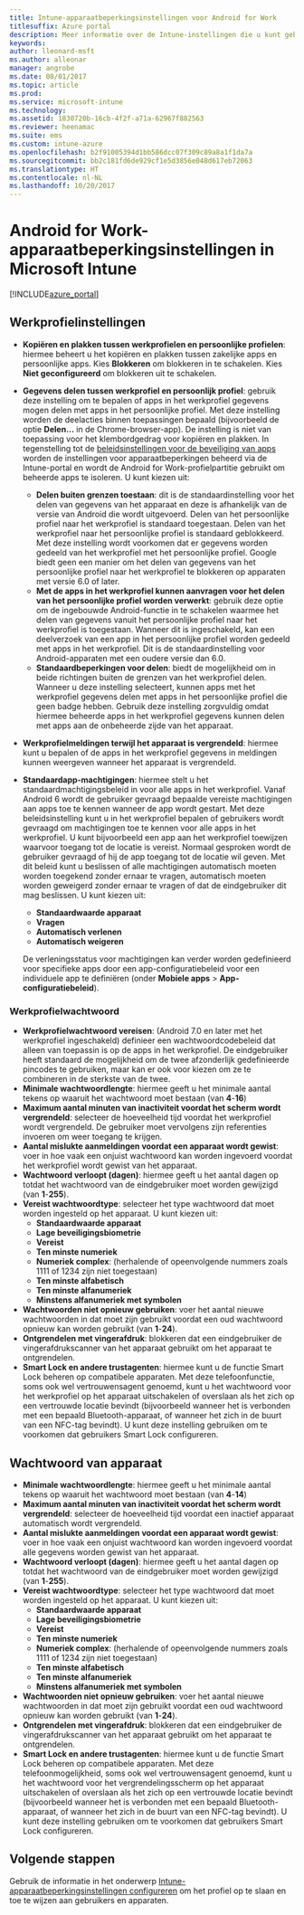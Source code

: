```yaml
---
title: Intune-apparaatbeperkingsinstellingen voor Android for Work
titlesuffix: Azure portal
description: Meer informatie over de Intune-instellingen die u kunt gebruiken voor het beheren van apparaatinstellingen en functionaliteit op Android for Work-apparaten.
keywords: 
author: lleonard-msft
ms.author: alleonar
manager: angrobe
ms.date: 08/01/2017
ms.topic: article
ms.prod: 
ms.service: microsoft-intune
ms.technology: 
ms.assetid: 1830720b-16cb-4f2f-a71a-62967f882563
ms.reviewer: heenamac
ms.suite: ems
ms.custom: intune-azure
ms.openlocfilehash: b2f91005394d1bb586dcc07f309c89a8a1f1da7a
ms.sourcegitcommit: bb2c181fd6de929cf1e5d3856e048d617eb72063
ms.translationtype: HT
ms.contentlocale: nl-NL
ms.lasthandoff: 10/20/2017
---
```

# <a name="android-for-work-device-restriction-settings-in-microsoft-intune"></a>Android for Work-apparaatbeperkingsinstellingen in Microsoft Intune

[!INCLUDE[azure_portal](./includes/azure_portal.md)]

## <a name="work-profile-settings"></a>Werkprofielinstellingen
-   **Kopiëren en plakken tussen werkprofielen en persoonlijke profielen**: hiermee beheert u het kopiëren en plakken tussen zakelijke apps en persoonlijke apps. Kies **Blokkeren** om blokkeren in te schakelen. Kies **Niet geconfigureerd** om blokkeren uit te schakelen.
- **Gegevens delen tussen werkprofiel en persoonlijk profiel**: gebruik deze instelling om te bepalen of apps in het werkprofiel gegevens mogen delen met apps in het persoonlijke profiel. Met deze instelling worden de deelacties binnen toepassingen bepaald (bijvoorbeeld de optie **Delen…** in de Chrome-browser-app). De instelling is niet van toepassing voor het klembordgedrag voor kopiëren en plakken. In tegenstelling tot de [beleidsinstellingen voor de beveiliging van apps](https://docs.microsoft.com/intune-classic/deploy-use/protect-app-data-using-mobile-app-management-policies-with-microsoft-intune) worden de instellingen voor apparaatbeperkingen beheerd via de Intune-portal en wordt de Android for Work-profielpartitie gebruikt om beheerde apps te isoleren. U kunt kiezen uit:
    - **Delen buiten grenzen toestaan**: dit is de standaardinstelling voor het delen van gegevens van het apparaat en deze is afhankelijk van de versie van Android die wordt uitgevoerd. Delen van het persoonlijke profiel naar het werkprofiel is standaard toegestaan. Delen van het werkprofiel naar het persoonlijke profiel is standaard geblokkeerd. Met deze instelling wordt voorkomen dat er gegevens worden gedeeld van het werkprofiel met het persoonlijke profiel. Google biedt geen een manier om het delen van gegevens van het persoonlijke profiel naar het werkprofiel te blokkeren op apparaten met versie 6.0 of later.   
    - **Met de apps in het werkprofiel kunnen aanvragen voor het delen van het persoonlijke profiel worden verwerkt**: gebruik deze optie om de ingebouwde Android-functie in te schakelen waarmee het delen van gegevens vanuit het persoonlijke profiel naar het werkprofiel is toegestaan. Wanneer dit is ingeschakeld, kan een deelverzoek van een app in het persoonlijke profiel worden gedeeld met apps in het werkprofiel. Dit is de standaardinstelling voor Android-apparaten met een oudere versie dan 6.0.
    - **Standaardbeperkingen voor delen**: biedt de mogelijkheid om in beide richtingen buiten de grenzen van het werkprofiel delen. Wanneer u deze instelling selecteert, kunnen apps met het werkprofiel gegevens delen met apps in het persoonlijke profiel die geen badge hebben. Gebruik deze instelling zorgvuldig omdat hiermee beheerde apps in het werkprofiel gegevens kunnen delen met apps aan de onbeheerde zijde van het apparaat.

-   **Werkprofielmeldingen terwijl het apparaat is vergrendeld**: hiermee kunt u bepalen of de apps in het werkprofiel gegevens in meldingen kunnen weergeven wanneer het apparaat is vergrendeld.
-   **Standaardapp-machtigingen**: hiermee stelt u het standaardmachtigingsbeleid in voor alle apps in het werkprofiel. Vanaf Android 6 wordt de gebruiker gevraagd bepaalde vereiste machtigingen aan apps toe te kennen wanneer de app wordt gestart. Met deze beleidsinstelling kunt u in het werkprofiel bepalen of gebruikers wordt gevraagd om machtigingen toe te kennen voor alle apps in het werkprofiel. U kunt bijvoorbeeld een app aan het werkprofiel toewijzen waarvoor toegang tot de locatie is vereist. Normaal gesproken wordt de gebruiker gevraagd of hij de app toegang tot de locatie wil geven. Met dit beleid kunt u beslissen of alle machtigingen automatisch moeten worden toegekend zonder ernaar te vragen, automatisch moeten worden geweigerd zonder ernaar te vragen of dat de eindgebruiker dit mag beslissen. U kunt kiezen uit:
    -   **Standaardwaarde apparaat**
    -   **Vragen**
    -   **Automatisch verlenen**
    -   **Automatisch weigeren**

    De verleningsstatus voor machtigingen kan verder worden gedefinieerd voor specifieke apps door een app-configuratiebeleid voor een individuele app te definiëren (onder **Mobiele apps** > **App-configuratiebeleid**).

### <a name="work-profile-password"></a>Werkprofielwachtwoord
- **Werkprofielwachtwoord vereisen**: (Android 7.0 en later met het werkprofiel ingeschakeld) definieer een wachtwoordcodebeleid dat alleen van toepassin is op de apps in het werkprofiel. De eindgebruiker heeft standaard de mogelijkheid om de twee afzonderlijk gedefinieerde pincodes te gebruiken, maar kan er ook voor kiezen om ze te combineren in de sterkste van de twee.
- **Minimale wachtwoordlengte**: hiermee geeft u het minimale aantal tekens op waaruit het wachtwoord moet bestaan (van **4**-**16**)
- **Maximum aantal minuten van inactiviteit voordat het scherm wordt vergrendeld**: selecteer de hoeveelheid tijd voordat het werkprofiel wordt vergrendeld. De gebruiker moet vervolgens zijn referenties invoeren om weer toegang te krijgen.
- **Aantal mislukte aanmeldingen voordat een apparaat wordt gewist**: voer in hoe vaak een onjuist wachtwoord kan worden ingevoerd voordat het werkprofiel wordt gewist van het apparaat.
- **Wachtwoord verloopt (dagen)**: hiermee geeft u het aantal dagen op totdat het wachtwoord van de eindgebruiker moet worden gewijzigd (van **1**-**255**).
- **Vereist wachtwoordtype**: selecteer het type wachtwoord dat moet worden ingesteld op het apparaat. U kunt kiezen uit:
    - **Standaardwaarde apparaat**
    - **Lage beveiligingsbiometrie**
    - **Vereist**
    - **Ten minste numeriek**
    - **Numeriek complex**: (herhalende of opeenvolgende nummers zoals 1111 of 1234 zijn niet toegestaan)
    - **Ten minste alfabetisch**
    - **Ten minste alfanumeriek**
    - **Minstens alfanumeriek met symbolen**
- **Wachtwoorden niet opnieuw gebruiken**: voer het aantal nieuwe wachtwoorden in dat moet zijn gebruikt voordat een oud wachtwoord opnieuw kan worden gebruikt (van **1**-**24**).
- **Ontgrendelen met vingerafdruk**: blokkeren dat een eindgebruiker de vingerafdrukscanner van het apparaat gebruikt om het apparaat te ontgrendelen.
- **Smart Lock en andere trustagenten**: hiermee kunt u de functie Smart Lock beheren op compatibele apparaten. Met deze telefoonfunctie, soms ook wel vertrouwensagent genoemd, kunt u het wachtwoord voor het werkprofiel op het apparaat uitschakelen of overslaan als het zich op een vertrouwde locatie bevindt (bijvoorbeeld wanneer het is verbonden met een bepaald Bluetooth-apparaat, of wanneer het zich in de buurt van een NFC-tag bevindt). U kunt deze instelling gebruiken om te voorkomen dat gebruikers Smart Lock configureren.

## <a name="device-password"></a>Wachtwoord van apparaat

- **Minimale wachtwoordlengte**: hiermee geeft u het minimale aantal tekens op waaruit het wachtwoord moet bestaan (van **4**-**14**)
- **Maximum aantal minuten van inactiviteit voordat het scherm wordt vergrendeld**: selecteer de hoeveelheid tijd voordat een inactief apparaat automatisch wordt vergrendeld.
- **Aantal mislukte aanmeldingen voordat een apparaat wordt gewist**: voer in hoe vaak een onjuist wachtwoord kan worden ingevoerd voordat alle gegevens worden gewist van het apparaat.
- **Wachtwoord verloopt (dagen)**: hiermee geeft u het aantal dagen op totdat het wachtwoord van de eindgebruiker moet worden gewijzigd (van **1**-**255**).
- **Vereist wachtwoordtype**: selecteer het type wachtwoord dat moet worden ingesteld op het apparaat. U kunt kiezen uit:
    - **Standaardwaarde apparaat**
    - **Lage beveiligingsbiometrie**
    - **Vereist**
    - **Ten minste numeriek**
    - **Numeriek complex**: (herhalende of opeenvolgende nummers zoals 1111 of 1234 zijn niet toegestaan)
    - **Ten minste alfabetisch**
    - **Ten minste alfanumeriek**
    - **Minstens alfanumeriek met symbolen**
- **Wachtwoorden niet opnieuw gebruiken**: voer het aantal nieuwe wachtwoorden in dat moet zijn gebruikt voordat een oud wachtwoord opnieuw kan worden gebruikt (van **1**-**24**).
- **Ontgrendelen met vingerafdruk**: blokkeren dat een eindgebruiker de vingerafdrukscanner van het apparaat gebruikt om het apparaat te ontgrendelen.
- **Smart Lock en andere trustagenten**: hiermee kunt u de functie Smart Lock beheren op compatibele apparaten. Met deze telefoonmogelijkheid, soms ook wel vertrouwensagent genoemd, kunt u het wachtwoord voor het vergrendelingsscherm op het apparaat uitschakelen of overslaan als het zich op een vertrouwde locatie bevindt (bijvoorbeeld wanneer het is verbonden met een bepaald Bluetooth-apparaat, of wanneer het zich in de buurt van een NFC-tag bevindt). U kunt deze instelling gebruiken om te voorkomen dat gebruikers Smart Lock configureren.

## <a name="next-steps"></a>Volgende stappen

Gebruik de informatie in het onderwerp [Intune- apparaatbeperkingsinstellingen configureren](device-restrictions-configure.md) om het profiel op te slaan en toe te wijzen aan gebruikers en apparaten.
